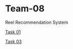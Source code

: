 # Team-08
Reel Recommendation System

[Task 01](https://github.com/SRG-07/Team-08/tree/Task3)

[Task 03](https://github.com/SRG-07/Team-08/tree/Task01)
